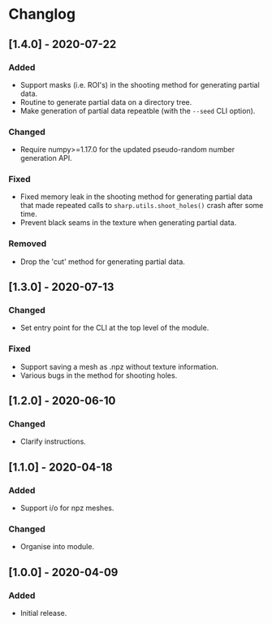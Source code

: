 # Changlog

## [1.4.0] - 2020-07-22

### Added

- Support masks (i.e. ROI's) in the shooting method for generating partial
  data.
- Routine to generate partial data on a directory tree.
- Make generation of partial data repeatble (with the `--seed` CLI option).

### Changed

- Require numpy>=1.17.0 for the updated pseudo-random number generation API.

### Fixed

- Fixed memory leak in the shooting method for generating partial data that
  made repeated calls to `sharp.utils.shoot_holes()` crash after some time.
- Prevent black seams in the texture when generating partial data.

### Removed

- Drop the 'cut' method for generating partial data.


## [1.3.0] - 2020-07-13

### Changed

- Set entry point for the CLI at the top level of the module.

### Fixed

- Support saving a mesh as .npz without texture information.
- Various bugs in the method for shooting holes.


## [1.2.0] - 2020-06-10

### Changed

- Clarify instructions.


## [1.1.0] - 2020-04-18

### Added

- Support i/o for npz meshes.

### Changed

- Organise into module.


## [1.0.0] - 2020-04-09

### Added

- Initial release.
